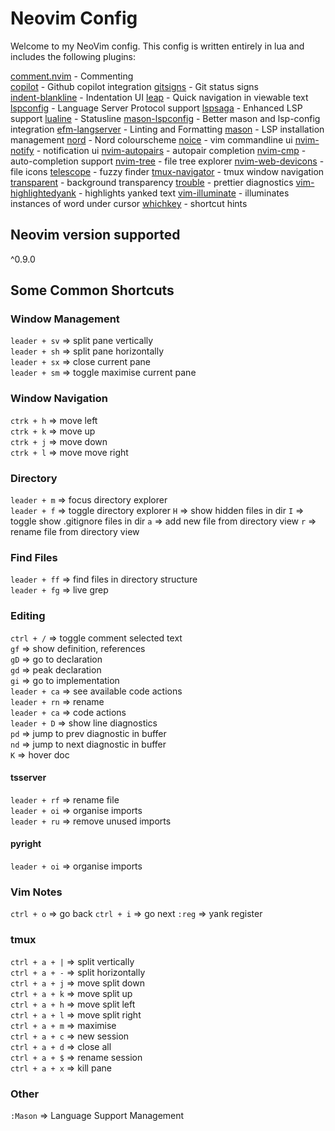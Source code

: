 # Neovim Config

Welcome to my NeoVim config. This config is written entirely in lua and includes the following plugins:

[comment.nvim](https://github.com/numToStr/Comment.nvim) - Commenting  
[copilot](https://github.com/zbirenbaum/copilot.lua) - Github copilot integration
[gitsigns](https://github.com/lewis6991/gitsigns.nvim) - Git status signs  
[indent-blankline](https://github.com/lukas-reineke/indent-blankline.nvim) - Indentation UI
[leap](https://github.com/ggandor/leap.nvim) - Quick navigation in viewable text
[lspconfig](https://github.com/neovim/nvim-lspconfig) - Language Server Protocol support
[lspsaga](https://github.com/glepnir/lspsaga.nvim) - Enhanced LSP support
[lualine](https://github.com/nvim-lualine/lualine.nvim) - Statusline
[mason-lspconfig](https://github.com/williamboman/mason-lspconfig.nvim) - Better mason and lsp-config integration
[efm-langserver](https://github.com/mattn/efm-langserver) - Linting and Formatting
[mason](https://github.com/williamboman/mason.nvim) - LSP installation management
[nord](https://github.com/shaunsingh/nord.nvim) - Nord colourscheme
[noice](https://github.com/folke/noice.nvim) - vim commandline ui
[nvim-notify](https://github.com/rcarriga/nvim-notify) - notification ui
[nvim-autopairs](https://github.com/windwp/nvim-autopairs) - autopair completion
[nvim-cmp](https://github.com/hrsh7th/nvim-cmp) - auto-completion support
[nvim-tree](https://github.com/nvim-tree/nvim-tree.lua) - file tree explorer
[nvim-web-devicons](https://github.com/nvim-tree/nvim-web-devicons) - file icons
[telescope](https://github.com/nvim-telescope/telescope.nvim) - fuzzy finder
[tmux-navigator](https;//github.com/christoomey/vim-tmux-navigator) - tmux window navigation
[transparent](https://github.com/xiyaowong/transparent.nvim) - background transparency
[trouble](https://github.com/nvim-tree/nvim-web-devicons) - prettier diagnostics
[vim-highlightedyank](machakann/vim-highlightedyank) - highlights yanked text
[vim-illuminate](https://github.com/RRethy/vim-illuminate) - illuminates instances of word under cursor
[whichkey](https://github.com/folke/which-key.nvim) - shortcut hints

## Neovim version supported

^0.9.0

## Some Common Shortcuts

### Window Management

`leader + sv` => split pane vertically  
`leader + sh` => split pane horizontally  
`leader + sx` => close current pane  
`leader + sm` => toggle maximise current pane

### Window Navigation

`ctrk + h` => move left  
`ctrk + k` => move up  
`ctrk + j` => move down  
`ctrk + l` => move move right

### Directory

`leader + m` => focus directory explorer  
`leader + f` => toggle directory explorer
`H` => show hidden files in dir
`I` => toggle show .gitignore files in dir
`a` => add new file from directory view
`r` => rename file from directory view

### Find Files

`leader + ff` => find files in directory structure  
`leader + fg` => live grep

### Editing

`ctrl + /` => toggle comment selected text  
`gf` => show definition, references  
`gD` => go to declaration  
`gd` => peak declaration  
`gi` => go to implementation  
`leader + ca` => see available code actions  
`leader + rn` => rename  
`leader + ca` => code actions  
`leader + D` => show line diagnostics  
`pd` => jump to prev diagnostic in buffer  
`nd` => jump to next diagnostic in buffer  
`K` => hover doc

#### tsserver

`leader + rf` => rename file  
`leader + oi` => organise imports  
`leader + ru` => remove unused imports

#### pyright

`leader + oi` => organise imports

### Vim Notes

`ctrl + o` => go back
`ctrl + i` => go next
`:reg` => yank register

### tmux

`ctrl + a + |` => split vertically  
`ctrl + a + -` => split horizontally  
`ctrl + a + j` => move split down  
`ctrl + a + k` => move split up  
`ctrl + a + h` => move split left  
`ctrl + a + l` => move split right  
`ctrl + a + m` => maximise  
`ctrl + a + c` => new session  
`ctrl + a + d` => close all  
`ctrl + a + $` => rename session  
`ctrl + a + x` => kill pane

### Other

`:Mason` => Language Support Management
